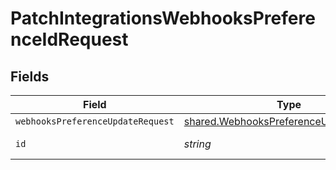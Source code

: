 # PatchIntegrationsWebhooksPreferenceIdRequest


## Fields

| Field                                                                                            | Type                                                                                             | Required                                                                                         | Description                                                                                      |
| ------------------------------------------------------------------------------------------------ | ------------------------------------------------------------------------------------------------ | ------------------------------------------------------------------------------------------------ | ------------------------------------------------------------------------------------------------ |
| `webhooksPreferenceUpdateRequest`                                                                | [shared.WebhooksPreferenceUpdateRequest](../../models/shared/webhookspreferenceupdaterequest.md) | :heavy_minus_sign:                                                                               | N/A                                                                                              |
| `id`                                                                                             | *string*                                                                                         | :heavy_check_mark:                                                                               | Unique identifier                                                                                |